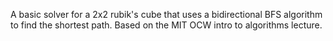 A basic solver for a 2x2 rubik's cube that uses a bidirectional BFS algorithm to find the shortest path. Based on the MIT OCW intro to algorithms lecture. 
